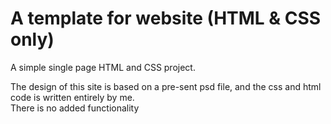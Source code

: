 # A template for website (HTML & CSS only)
A simple single page HTML and CSS project.

The design of this site is based on a pre-sent psd file, and the css and html code is written entirely by me.<br> There is no added functionality
